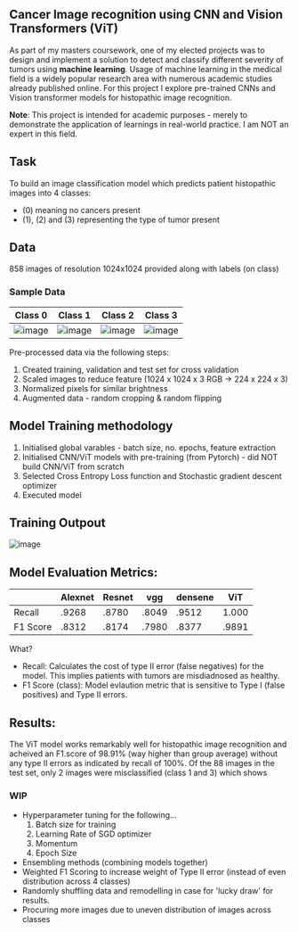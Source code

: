 ## Cancer Image recognition using CNN and Vision Transformers (ViT)

As part of my masters coursework, one of my elected projects was to design and implement a solution to detect and classify different severity of tumors using **machine learning**. Usage of machine learning in the medical field is a widely popular research area with numerous academic studies already published online. For this project I explore pre-trained CNNs and Vision transformer models for histopathic image recognition. 

**Note**: 
This project is intended for academic purposes - merely to demonstrate the application of learnings in real-world practice. I am NOT an expert in this field.

## **Task**
To build an image classification model which predicts patient histopathic images into 4 classes:
  - (0) meaning no cancers present
  - (1), (2) and (3) representing the type of tumor present
  
## **Data**
858 images of resolution 1024x1024 provided along with labels (on class) 

### Sample Data
|Class 0|Class 1|Class 2|Class 3|
|---|---|---|---|
|![image](https://user-images.githubusercontent.com/90996172/188314619-835dd405-4ad5-43ef-8c87-d825787a588b.png)|![image](https://user-images.githubusercontent.com/90996172/188314626-b45f989f-8315-4dee-8789-bc08a5d271c9.png)|![image](https://user-images.githubusercontent.com/90996172/188314629-7fb59854-f644-47e6-b61b-4ef52cc510a8.png)|![image](https://user-images.githubusercontent.com/90996172/188314645-6d412463-01a8-4776-8c7f-87bf33f71a9e.png)|

Pre-processed data via the following steps:
  1) Created training, validation and test set for cross validation
  2) Scaled images to reduce feature (1024 x 1024 x 3 RGB -> 224 x 224 x 3)
  3) Normalized pixels for similar brightness
  4) Augmented data - random cropping & random flipping

## Model Training methodology
 1) Initialised global varables - batch size, no. epochs, feature extraction
 2) Initialised CNN/ViT models with pre-training (from Pytorch) - did NOT build CNN/ViT from scratch
 3) Selected Cross Entropy Loss function and Stochastic gradient descent optimizer 
 4) Executed model
 
## Training Outpout
 ![image](https://user-images.githubusercontent.com/90996172/188314330-022499b8-c8b9-47b1-a336-a1191535eb90.png)

## Model Evaluation Metrics:
||Alexnet|Resnet|vgg|densene|ViT|
---|---|---|---|---|---|
Recall|.9268|.8780|.8049|.9512|1.000|
F1 Score|.8312|.8174|.7980|.8377|.9891|

What?
  - Recall: Calculates the cost of type II error (false negatives) for the model. This implies patients with tumors are misdiadnosed as healthy.
  - F1 Score (class): Model evlaution metric that is sensitive to Type I (false positives) and Type II errors.
  
## Results:
The ViT model works remarkably well for histopathic image recognition and acheived an F1.score of 98.91% (way higher than group average) without any type II errors as indicated by recall of 100%. Of the 88 images in the test set, only 2 images were misclassified (class 1 and 3) which shows 
 
### WIP
  - Hyperparameter tuning for the following...
    1) Batch size for training
    2) Learning Rate of SGD optimizer
    3) Momentum 
    4) Epoch Size
  - Ensembling methods (combining models together)
  - Weighted F1 Scoring to increase weight of Type II error (instead of even distribution across 4 classes)
  - Randomly shuffling data and remodelling in case for 'lucky draw' for results. 
  - Procuring more images due to uneven distribution of images across classes
